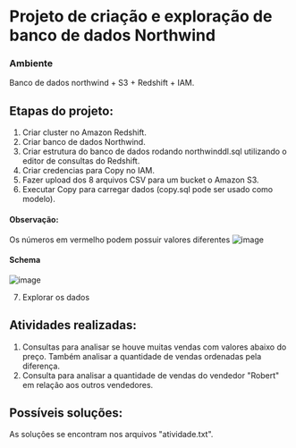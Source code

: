 # Projeto de criação e exploração de banco de dados Northwind 

### Ambiente
Banco de dados northwind + S3 + Redshift + IAM.

## Etapas do projeto:
1. Criar cluster no Amazon Redshift.
2. Criar banco de dados Northwind.
3. Criar estrutura do banco de dados rodando northwinddl.sql utilizando o editor de consultas do Redshift.
4. Criar credencias para Copy no IAM.
5. Fazer upload dos 8 arquivos CSV para um bucket o Amazon S3.
6. Executar Copy para carregar dados (copy.sql pode ser usado como modelo).

#### Observação:
Os números em vermelho podem possuir valores diferentes
![image](https://user-images.githubusercontent.com/124625776/228105376-62baae65-9967-4ee0-960c-fcf6c06de0b4.png)

#### Schema
![image](https://user-images.githubusercontent.com/124625776/228107867-ff39a924-79e1-43a6-a7f3-fee5c4f03e7b.png)

7. Explorar os dados

## Atividades realizadas:
1. Consultas para analisar se houve muitas vendas com valores abaixo do preço. Também analisar a quantidade de vendas ordenadas pela diferença.
2. Consulta para analisar a quantidade de vendas do vendedor "Robert" em relação aos outros vendedores.

## Possíveis soluções:
As soluçôes se encontram nos arquivos "atividade.txt".
